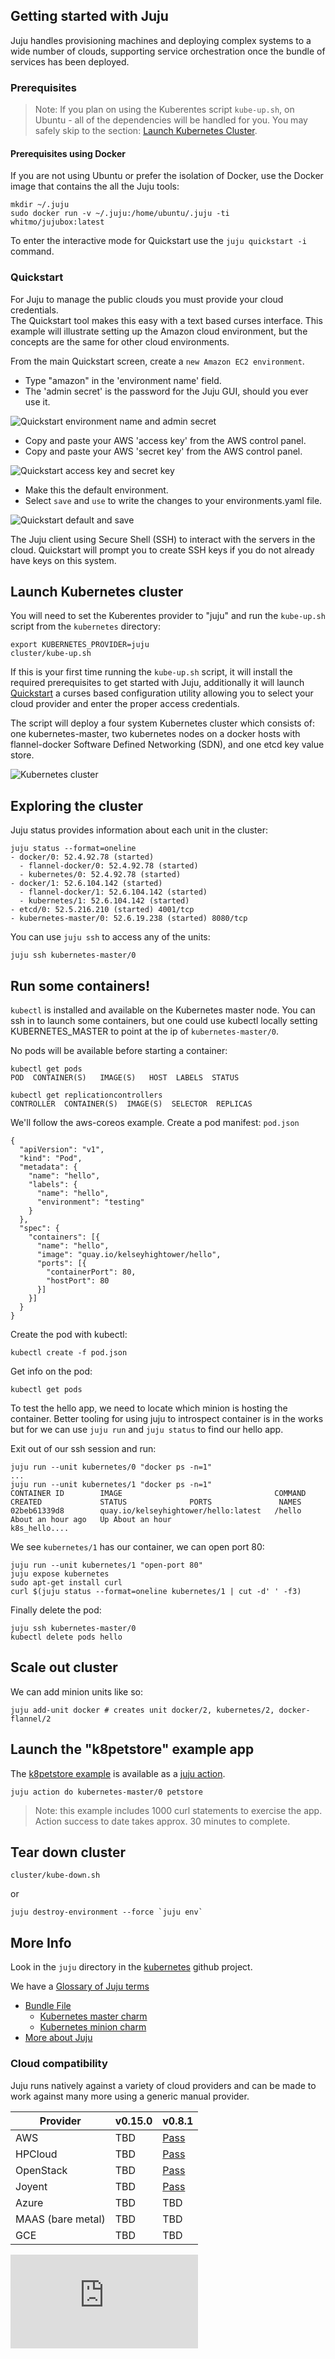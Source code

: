 ## Getting started with Juju

Juju handles provisioning machines and deploying complex systems to a
wide number of clouds, supporting service orchestration once the bundle of
services has been deployed.


### Prerequisites

> Note: If you plan on using the Kuberentes script `kube-up.sh`, on Ubuntu -
> all of the dependencies will be handled for you. You may safely skip to the
> section: [Launch Kubernetes Cluster](#launch-kubernetes-cluster).

#### Prerequisites using Docker

If you are not using Ubuntu or prefer the isolation of Docker, use the Docker
image that contains the all the Juju tools:

    mkdir ~/.juju
    sudo docker run -v ~/.juju:/home/ubuntu/.juju -ti whitmo/jujubox:latest

To enter the interactive mode for Quickstart use the `juju quickstart -i`
command.

### Quickstart
For Juju to manage the public clouds you must provide your cloud credentials.  
The Quickstart tool makes this easy with a text based curses interface. This
example will illustrate setting up the Amazon cloud environment, but the
concepts are the same for other cloud environments.

From the main Quickstart screen, create a `new Amazon EC2 environment`.

* Type "amazon" in the 'environment name' field.
* The 'admin secret' is the password for the Juju GUI, should you ever use it.

![Quickstart environment name and admin secret](juju/img/quickstart1.png)

* Copy and paste your AWS 'access key' from the AWS control panel.
* Copy and paste your AWS 'secret key' from the AWS control panel.

![Quickstart access key and secret key](juju/img/quickstart2.png)

- Make this the default environment.
- Select `save` and `use` to write the changes to your environments.yaml file.

![Quickstart default and save](juju/img/quickstart3.png)

The Juju client using Secure Shell (SSH) to interact with the servers in the
cloud. Quickstart will prompt you to create SSH keys if you do not already
have keys on this system.


## Launch Kubernetes cluster

You will need to set the Kuberentes provider to "juju" and run the `kube-up.sh`
script from the `kubernetes` directory:  

    export KUBERNETES_PROVIDER=juju
    cluster/kube-up.sh

If this is your first time running the `kube-up.sh` script, it will install
the required prerequisites to get started with Juju, additionally it will
launch [Quickstart](#quickstart) a curses based configuration utility allowing
you to select your cloud provider and enter the proper access credentials.

The script will deploy a four system Kubernetes cluster which consists of: one
kubernetes-master, two kubernetes nodes on a docker hosts with flannel-docker
Software Defined Networking (SDN), and one etcd key value store.

![Kubernetes cluster](juju/img/kubernetes-cluster.png)

## Exploring the cluster

Juju status provides information about each unit in the cluster:

    juju status --format=oneline
    - docker/0: 52.4.92.78 (started)
      - flannel-docker/0: 52.4.92.78 (started)
      - kubernetes/0: 52.4.92.78 (started)
    - docker/1: 52.6.104.142 (started)
      - flannel-docker/1: 52.6.104.142 (started)
      - kubernetes/1: 52.6.104.142 (started)
    - etcd/0: 52.5.216.210 (started) 4001/tcp
    - kubernetes-master/0: 52.6.19.238 (started) 8080/tcp

You can use `juju ssh` to access any of the units:

    juju ssh kubernetes-master/0


## Run some containers!

`kubectl` is installed and available on the Kubernetes master node.  You can
ssh in to launch some containers, but one could use kubectl locally setting
KUBERNETES_MASTER to point at the ip of `kubernetes-master/0`.

No pods will be available before starting a container:

    kubectl get pods
    POD  CONTAINER(S)   IMAGE(S)   HOST  LABELS  STATUS

    kubectl get replicationcontrollers
    CONTROLLER  CONTAINER(S)  IMAGE(S)  SELECTOR  REPLICAS

We'll follow the aws-coreos example. Create a pod manifest: `pod.json`

```
{
  "apiVersion": "v1",
  "kind": "Pod",
  "metadata": {
    "name": "hello",
    "labels": {
      "name": "hello",
      "environment": "testing"
    }
  },
  "spec": {
    "containers": [{
      "name": "hello",
      "image": "quay.io/kelseyhightower/hello",
      "ports": [{
        "containerPort": 80,
        "hostPort": 80
      }]
    }]
  }
}
```

Create the pod with kubectl:

    kubectl create -f pod.json


Get info on the pod:

    kubectl get pods


To test the hello app, we need to locate which minion is hosting
the container. Better tooling for using juju to introspect container
is in the works but for we can use `juju run` and `juju status` to find
our hello app.

Exit out of our ssh session and run:

    juju run --unit kubernetes/0 "docker ps -n=1"
    ...
    juju run --unit kubernetes/1 "docker ps -n=1"
    CONTAINER ID        IMAGE                                  COMMAND             CREATED             STATUS              PORTS               NAMES
    02beb61339d8        quay.io/kelseyhightower/hello:latest   /hello              About an hour ago   Up About an hour                        k8s_hello....


We see `kubernetes/1` has our container, we can open port 80:

    juju run --unit kubernetes/1 "open-port 80"
    juju expose kubernetes
    sudo apt-get install curl
    curl $(juju status --format=oneline kubernetes/1 | cut -d' ' -f3)

Finally delete the pod:

    juju ssh kubernetes-master/0
    kubectl delete pods hello


## Scale out cluster

We can add minion units like so:

    juju add-unit docker # creates unit docker/2, kubernetes/2, docker-flannel/2

## Launch the "k8petstore" example app

The [k8petstore example](https://github.com/GoogleCloudPlatform/kubernetes/blob/master/examples/k8petstore) is available as a
[juju action](https://jujucharms.com/docs/devel/actions).

    juju action do kubernetes-master/0 petstore

> Note: this example includes 1000 curl statements to exercise the app.
> Action success to date takes approx. 30 minutes to complete.

## Tear down cluster

    cluster/kube-down.sh

or

    juju destroy-environment --force `juju env`

## More Info

Look in the `juju` directory in the
[kubernetes](https://github.com/GoogleCloudPlatform/kubernetes/) github project.

We have a [Glossary of Juju terms](juju/user-glossary.html)

 - [Bundle File](https://github.com/GoogleCloudPlatform/kubernetes/blob/master/cluster/juju/bundles/local.yaml)
   * [Kubernetes master charm](https://github.com/GoogleCloudPlatform/kubernetes/tree/master/cluster/juju/charms/trusty/kubernetes-master)
   * [Kubernetes minion charm](https://github.com/GoogleCloudPlatform/kubernetes/tree/master/cluster/juju/charms/trusty/kubernetes)
 - [More about Juju](https://juju.ubuntu.com)


### Cloud compatibility

Juju runs natively against a variety of cloud providers and can be
made to work against many more using a generic manual provider.




Provider          | v0.15.0 | v0.8.1  
--------------    | ------- | -------
AWS               | TBD |[Pass](http://reports.vapour.ws/charm-test-details/charm-bundle-test-parent-136) 
HPCloud           | TBD | [Pass](http://reports.vapour.ws/charm-test-details/charm-bundle-test-parent-136)
OpenStack         | TBD | [Pass](http://reports.vapour.ws/charm-test-details/charm-bundle-test-parent-136) 
Joyent            | TBD | [Pass](http://reports.vapour.ws/charm-test-details/charm-bundle-test-parent-136) 
Azure             | TBD | TBD
MAAS (bare metal) | TBD | TBD
GCE               | TBD | TBD


[![Analytics](https://kubernetes-site.appspot.com/UA-36037335-10/GitHub/docs/getting-started-guides/juju.md?pixel)]()
